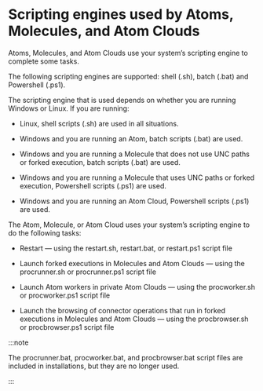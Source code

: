 # Scripting engines used by Atoms, Molecules, and Atom Clouds 

<head>
  <meta name="guidename" content="Integration"/>
  <meta name="context" content="GUID-f44b3672-cf35-4167-8710-70b2aa7bdf22"/>
</head>


Atoms, Molecules, and Atom Clouds use your system’s scripting engine to complete some tasks.

The following scripting engines are supported: shell (.sh), batch (.bat) and Powershell (.ps1).

The scripting engine that is used depends on whether you are running Windows or Linux. If you are running:

-   Linux, shell scripts \(.sh\) are used in all situations.

-   Windows and you are running an Atom, batch scripts \(.bat\) are used.

-   Windows and you are running a Molecule that does not use UNC paths or forked execution, batch scripts \(.bat\) are used.

-   Windows and you are running a Molecule that uses UNC paths or forked execution, Powershell scripts \(.ps1\) are used.

-   Windows and you are running an Atom Cloud, Powershell scripts \(.ps1\) are used.


The Atom, Molecule, or Atom Cloud uses your system’s scripting engine to do the following tasks:

-   Restart — using the restart.sh, restart.bat, or restart.ps1 script file

-   Launch forked executions in Molecules and Atom Clouds — using the procrunner.sh or procrunner.ps1 script file

-   Launch Atom workers in private Atom Clouds — using the procworker.sh or procworker.ps1 script file

-   Launch the browsing of connector operations that run in forked executions in Molecules and Atom Clouds — using the procbrowser.sh or procbrowser.ps1 script file

:::note

The procrunner.bat, procworker.bat, and procbrowser.bat script files are included in installations, but they are no longer used.

:::
